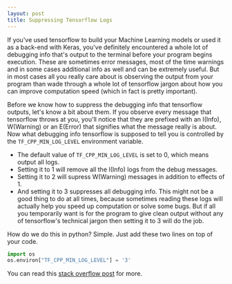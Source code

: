 ```yaml
---
layout: post
title: Suppressing Tensorflow Logs
---
```


If you've used tensorflow to build your Machine Learning models or used it as a back-end with Keras, you've definitely encountered a whole lot of debugging info that's output to the terminal before your program begins execution. These are sometimes error messages, most of the time warnings and in some cases additional info as well and can be extremely useful. But in most cases all you really care about is observing the output from your program than wade through a whole lot of tensorflow jargon about how you can improve computation speed (which in fact is pretty important). 

Before we know how to suppress the debugging info that tensorflow outputs, let's know a bit about them. 
If you observe every message that tensorflow throws at you, you'll notice that they are prefixed with an I(Info), W(Warning) or an E(Error) that signifies what the message really is about.  Now what debugging info tensorflow is supposed to tell you is controlled by the `TF_CPP_MIN_LOG_LEVEL` environment variable. 

- The default value of `TF_CPP_MIN_LOG_LEVEL` is set to 0, which means output all logs. 
- Setting it to 1 will remove all the I(Info) logs from the debug messages.
- Setting it to 2 will supress W(Warning) messages in addition to effects of 1.
- And setting it to 3 suppresses all debugging info. This might not be a good thing to do at all times, because sometimes reading these logs will actually help you speed up computation or solve some bugs. But if all you temporarily want is for the program to give clean output without any of tensorflow's technical jargon then setting it to 3 will do the job.

How do we do this in python? Simple. Just add these two lines on top of your code.

```python
import os
os.environ["TF_CPP_MIN_LOG_LEVEL"] = '3'
```
You can read this [stack overflow post](https://stackoverflow.com/questions/35911252/disable-tensorflow-debugging-information) for more.
